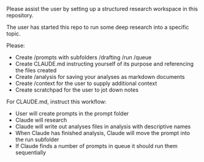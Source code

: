 Please assist the user by setting up a structured research workspace in this repository.

The user has started this repo to run some deep research into a specific topic.

Please:

- Create /prompts with subfolders /drafting /run /queue
- Create CLAUDE.md instructing yourself of its purpose and referencing the files created 
- Create /analysis for saving your analyses as markdown documents 
- Create /context for the user to supply additional context 
- Create scratchpad for the user to jot down notes 

For CLAUDE.md, instruct this workflow:

- User will create prompts in the prompt folder 
- Claude will research 
- Claude will write out analyses files in analysis with descriptive names 
- When Claude has finished analysis, Claude will move the prompt into the run subfolder
- If Claude finds a number of prompts in queue it should run them sequentially 